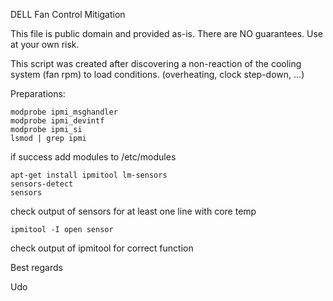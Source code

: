 DELL Fan Control Mitigation

This file is public domain and provided as-is. There are NO guarantees. Use at your own risk.

This script was created after discovering a non-reaction of the cooling system (fan rpm) to load conditions.
(overheating, clock step-down, ...)

Preparations:
```
modprobe ipmi_msghandler
modprobe ipmi_devintf
modprobe ipmi_si
lsmod | grep ipmi
```
if success add modules to /etc/modules
```
apt-get install ipmitool lm-sensors
sensors-detect
sensors
```
check output of sensors for at least one line with core temp
```
ipmitool -I open sensor
```
check output of ipmitool for correct function

Best regards

Udo
